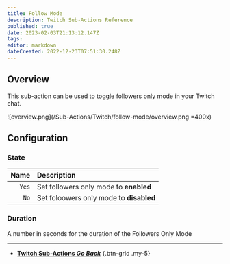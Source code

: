 ```yaml
---
title: Follow Mode
description: Twitch Sub-Actions Reference
published: true
date: 2023-02-03T21:13:12.147Z
tags: 
editor: markdown
dateCreated: 2022-12-23T07:51:30.248Z
---
```


## Overview
This sub-action can be used to toggle followers only mode in your Twitch chat. 

![overview.png](/Sub-Actions/Twitch/follow-mode/overview.png =400x)

## Configuration
### State
Name | Description
----:|:------------
`Yes` | Set followers only mode to **enabled**
`No` | Set foloowers only mode to **disabled**

### Duration
A number in seconds for the duration of the Followers Only Mode

---

- [<i class="mdi mdi-chevron-left"></i>**Twitch Sub-Actions *Go Back***](/Sub-Actions/Twitch)
{.btn-grid .my-5}